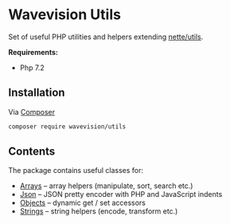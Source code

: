 # Wavevision Utils

Set of useful PHP utilities and helpers extending [nette/utils](https://github.com/nette/utils).

**Requirements:**

- Php 7.2

## Installation

Via [Composer](https://getcomposer.org)

```bash
composer require wavevision/utils
```

## Contents

The package contains useful classes for:

- [Arrays](./src/Utils/Arrays.php) – array helpers (manipulate, sort, search etc.)
- [Json](./src/Utils/Json.php) – JSON pretty encoder with PHP and JavaScript indents
- [Objects](./src/Utils/Objects.php) – dynamic get / set accessors
- [Strings](./src/Utils/Strings.php) – string helpers (encode, transform etc.)

